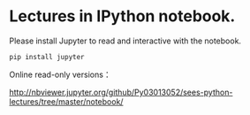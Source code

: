 # Lectures in IPython notebook.

Please install Jupyter to read and interactive with the notebook.

	pip install jupyter

Online read-only versions：

   http://nbviewer.jupyter.org/github/Py03013052/sees-python-lectures/tree/master/notebook/

 
 
